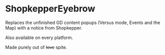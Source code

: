 # ShopkepperEyebrow

Replaces the unfinished GD content popups (Versus mode, Events and the Map) with a notice from Shopkepper.

Also available on every platform.

Made purely out of ~~love~~ spite.
